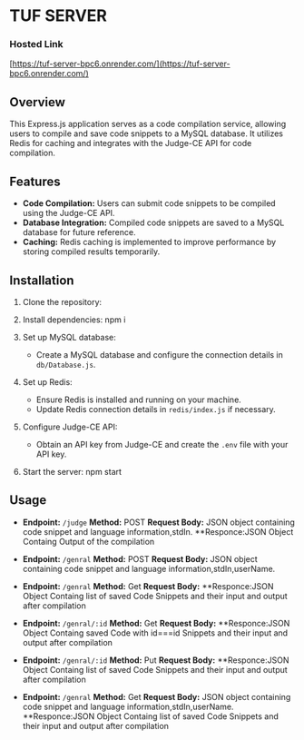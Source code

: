 # TUF SERVER

### Hosted Link

[https://tuf-server-bpc6.onrender.com/](https://tuf-server-bpc6.onrender.com/)


## Overview

This Express.js application serves as a code compilation service, allowing users to compile and save code snippets to a MySQL database. It utilizes Redis for caching and integrates with the Judge-CE API for code compilation.

## Features

- **Code Compilation:** Users can submit code snippets to be compiled using the Judge-CE API.
- **Database Integration:** Compiled code snippets are saved to a MySQL database for future reference.
- **Caching:** Redis caching is implemented to improve performance by storing compiled results temporarily.


## Installation

1. Clone the repository:


2. Install dependencies:
npm i


3. Set up MySQL database:
   - Create a MySQL database and configure the connection details in `db/Database.js`.

4. Set up Redis:
   - Ensure Redis is installed and running on your machine.
   - Update Redis connection details in `redis/index.js` if necessary.

5. Configure Judge-CE API:
   - Obtain an API key from Judge-CE and create the `.env` file with your API key.

6. Start the server:
npm start



## Usage

- **Endpoint:** `/judge`
 **Method:** POST
 **Request Body:** JSON object containing code snippet and language information,stdIn.
 **Responce:JSON Object Containg Output of the compilation

-  **Endpoint:** `/genral`
 **Method:** POST
 **Request Body:** JSON object containing code snippet and language information,stdIn,userName.



- **Endpoint:** `/genral`
 **Method:** Get
 **Request Body:**
  **Responce:JSON Object Containg list of saved Code Snippets and their input and output after compilation

- **Endpoint:** `/genral/:id`
 **Method:** Get
 **Request Body:**
 **Responce:JSON Object Containg saved Code with id===id Snippets and their input and output after compilation



- **Endpoint:** `/genral/:id`
 **Method:** Put
 **Request Body:**
  **Responce:JSON Object Containg list of saved Code Snippets and their input and output after compilation


- **Endpoint:** `/genral`
 **Method:** Get
 **Request Body:** JSON object containing code snippet and language information,stdIn,userName.
  **Responce:JSON Object Containg list of saved Code Snippets and their input and output after compilation


